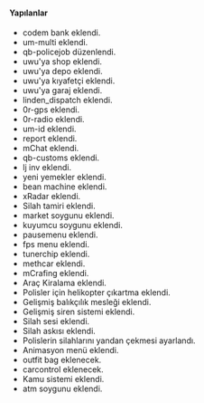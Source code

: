 #### Yapılanlar

- codem bank eklendi.
- um-multi eklendi.
- qb-policejob düzenlendi.
- uwu'ya shop eklendi.
- uwu'ya depo eklendi.
- uwu'ya kıyafetçi eklendi.
- uwu'ya garaj eklendi.
- linden_dispatch eklendi.
- 0r-gps eklendi.
- 0r-radio eklendi.
- um-id eklendi.
- report eklendi.
- mChat eklendi.
- qb-customs eklendi.
- lj inv eklendi.
- yeni yemekler eklendi.
- bean machine eklendi.
- xRadar eklendi.
- Silah tamiri eklendi.
- market soygunu eklendi.
- kuyumcu soygunu eklendi.
- pausemenu eklendi.
- fps menu eklendi.
- tunerchip eklendi.
- methcar eklendi.
- mCrafing eklendi.
- Araç Kiralama eklendi.
- Polisler için helikopter çıkartma eklendi.
- Gelişmiş balıkçılık mesleği eklendi.
- Gelişmiş siren sistemi eklendi.
- Silah sesi eklendi.
- Silah askısı eklendi.
- Polislerin silahlarını yandan çekmesi ayarlandı.
- Animasyon menü eklendi.
- outfit bag eklenecek.
- carcontrol eklenecek.
- Kamu sistemi eklendi.
- atm soygunu eklendi.
